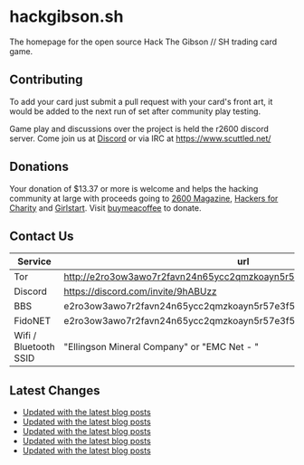 # hackgibson.sh
The homepage for the open source Hack The Gibson // SH trading card game.


## Contributing

To add your card just submit a pull request with your card's front art, it would be added to the next run of set after community play testing.

Game play and discussions over the project is held the r2600 discord server. Come join us at [Discord](https://discord.com/invite/9hABUzz) or via IRC at https://www.scuttled.net/


## Donations

Your donation of $13.37 or more is welcome and helps the hacking community at large with proceeds going to [2600 Magazine](https://2600.com/), [Hackers for Charity](https://hackersforcharity.org) and [Girlstart](https://girlstart.org).  Visit [buymeacoffee](https://www.buymeacoffee.com/hackgibson.sh) to donate.


## Contact Us

Service | url
-|-
Tor | http://e2ro3ow3awo7r2favn24n65ycc2qmzkoayn5r57e3f56nvjwdcgg32ad.onion
Discord | https://discord.com/invite/9hABUzz
BBS | e2ro3ow3awo7r2favn24n65ycc2qmzkoayn5r57e3f56nvjwdcgg32ad.onion:23
FidoNET | e2ro3ow3awo7r2favn24n65ycc2qmzkoayn5r57e3f56nvjwdcgg32ad.onion:24554
Wifi / Bluetooth SSID | "Ellingson Mineral Company" or "EMC Net - <fidonet address>"

## Latest Changes
<!-- BLOG-POST-LIST:START -->
- [Updated with the latest blog posts](https://github.com/DFW2600/hackgibson.sh/commit/34f9dd3df5234c5c8d3e9f57ac60c84613290534)
- [Updated with the latest blog posts](https://github.com/DFW2600/hackgibson.sh/commit/9ccc81d4340c75742341be4532cd25ca80161a8f)
- [Updated with the latest blog posts](https://github.com/DFW2600/hackgibson.sh/commit/23017631f5da228710b8a9d22a5bf14eaa7974d5)
- [Updated with the latest blog posts](https://github.com/DFW2600/hackgibson.sh/commit/09a1e3f9be5d739f7c43aba03061408fe6473c66)
- [Updated with the latest blog posts](https://github.com/DFW2600/hackgibson.sh/commit/fceefb66e6f767f3994e81f6498bc60eb7faa44c)
<!-- BLOG-POST-LIST:END -->
